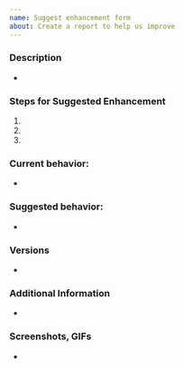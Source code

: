 ```yaml
---
name: Suggest enhancement form
about: Create a report to help us improve
---
```


### Description
* <!-- Description of the issue -->

### Steps for Suggested Enhancement
1. <!-- First Step -->
2. <!-- Second Step -->
3. <!-- etc. -->

### Current behavior:
* <!-- What is currently happening -->

### Suggested behavior:
* <!-- What you suggest should happen -->

### Versions
* <!-- Refer to README.md -->

### Additional Information
* <!-- Any additional information, configuration or data that might be necessary to understand context of your suggestion -->

### Screenshots, GIFs
* <!-- Any relevant visuals that demonstrate the suggested enhancement's implementation or that help understanding the context of the suggestion -->